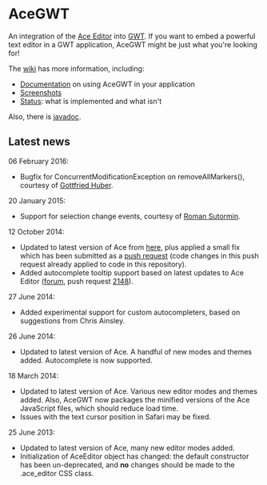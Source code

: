 # AceGWT

An integration of the [Ace Editor](http://ace.c9.io/) into [GWT](http://www.gwtproject.org/).  If you want to embed a powerful text editor in a GWT application, AceGWT might be just what you're looking for!

The [wiki](https://github.com/daveho/AceGWT/wiki) has more information, including:

* [Documentation](https://github.com/daveho/AceGWT/wiki/Documentation) on using AceGWT in your application
* [Screenshots](https://github.com/daveho/AceGWT/wiki/Screenshots)
* [Status](https://github.com/daveho/AceGWT/wiki/Status): what is implemented and what isn't

Also, there is [javadoc](http://daveho.github.io/AceGWT/api/).

## Latest news

06 February 2016:

* Bugfix for ConcurrentModificationException on removeAllMarkers(), courtesy of [Gottfried Huber](https://github.com/paxdei).

20 January 2015:

* Support for selection change events, courtesy of [Roman Sutormin](https://github.com/rsutormin).

12 October 2014:

* Updated to latest version of Ace from [here](https://github.com/ajaxorg/ace-builds/tree/master/src), plus applied a small fix which has been submitted as a [push request](https://github.com/ajaxorg/ace/pull/2189) (code changes in this push request already applied to code in this repository).
* Added autocomplete tooltip support based on latest updates to Ace Editor ([forum](https://groups.google.com/forum/#!topic/ace-discuss/M4vw4XdVzBU), push request [2148](https://github.com/ajaxorg/ace/pull/2148)).

27 June 2014:

* Added experimental support for custom autocompleters, based on suggestions from Chris Ainsley.

26 June 2014:

* Updated to latest version of Ace. A handful of new modes and themes added.  Autocomplete is now supported.

18 March 2014:

* Updated to latest version of Ace.  Various new editor modes and themes added.  Also, AceGWT now packages the minified versions of the Ace JavaScript files, which should reduce load time.
* Issues with the text cursor position in Safari may be fixed.

25 June 2013:

* Updated to latest version of Ace, many new editor modes added.
* Initialization of AceEditor object has changed: the default constructor has been un-deprecated, and **no** changes should be made to the .ace\_editor CSS class.
